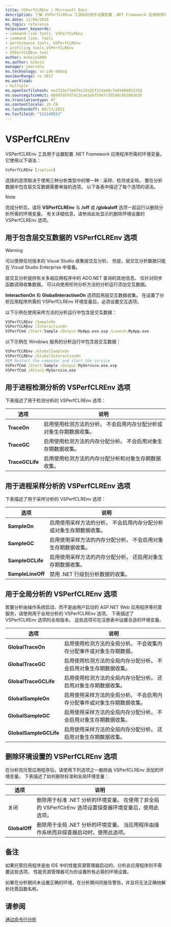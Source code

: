 ```yaml
---
title: VSPerfCLREnv | Microsoft Docs
description: 了解 VSPerfCLREnv 工具如何用于设置配置 .NET Framework 应用程序所需的环境变量。
ms.date: 11/04/2016
ms.topic: reference
helpviewer_keywords:
- command-line tools, VSPerfCLREnv
- command line, tools
- performance tools, VSPerfCLREnv
- profiling tools,VSPerfCLREnv
- VSPerfCLREnv tool
author: mikejo5000
ms.author: mikejo
manager: jmartens
ms.technology: vs-ide-debug
monikerRange: vs-2017
ms.workload:
- multiple
ms.openlocfilehash: ee2333e73e6fbc22e25f12da49c7e6586885215d
ms.sourcegitcommit: 68897da7d74c31ae1ebf5d47c7b5ddc9b108265b
ms.translationtype: HT
ms.contentlocale: zh-CN
ms.lasthandoff: 08/13/2021
ms.locfileid: "122140552"
---
```

# <a name="vsperfclrenv"></a>VSPerfCLREnv

VSPerfCLREnv 工具用于设置配置 .NET Framework 应用程序所需的环境变量。 它使用以下语法：

```cmd
VsPerfCLREnv [/option]
```

选择的选项取决于使用三种分析类型中的哪一种：采样、检测或全局。 要在分析数据中包含层交互数据需要单独的选项。 以下各表中描述了每个选项的语法。

> [!NOTE]
> 完成分析后，请将 **VSPerfCLREnv** 与 **/off** 或 **/globaloff** 选项一起运行以删除分析所需的环境变量。 有关详细信息，请参阅此处显示的删除环境设置的 VSPerfCLREnv 选项。

## <a name="vsperfclrenv-options-for-including-tier-interaction-data"></a>用于包含层交互数据的 VSPerfCLREnv 选项

> [!WARNING]
> 可以使用任何版本的 Visual Studio 收集层交互分析。 但是，层交互分析数据只能在 Visual Studio Enterprise 中查看。

层交互分析提供有关多层应用程序中的 ADO.NET 查询的其他信息。 仅针对同步函数调用收集数据。 可以向使用任何分析方法的分析运行添加交互数据。

**InteractionOn** 和 **GlobalInteractionOn** 选项启用层交互数据收集。 在设置了分析应用程序所需的 VSPerfCLREnv 环境变量后，必须设置交互选项。

以下示例在使用采样方法的分析运行中包含层交互数据：

```cmd
VSPerfCLREnv /SampleOn
VSPerfCLREnv /InteractionOn
VSPerfCmd /Start:Sample /Output:MyApp.exe.vsp /Launch:MyApp.exe
```

以下示例在 Windows 服务的分析运行中包含层交互数据：

```cmd
VSPerfCLREnv /GlobalSampleOn
VSPerfCLREnv /GlobalInteractionOn
REM Restart the computer and start the service
VSPerfCmd /Start:Sample /Output:MyService.exe.vsp
VSPerfCmd /Attach:MyService.exe
```

## <a name="vsperfclrenv-options-for-process-instrumentation-profiling"></a>用于进程检测分析的 VSPerfCLREnv 选项

下表描述了用于检测分析的 VSPerfCLREnv 选项：

|选项|说明|
|------------|-----------------|
|**TraceOn**|启用使用检测方法的分析。 不会启用内存分配分析或对象生存期数据收集。|
|**TraceGC**|启用使用检测方法的内存分配分析。 不会启用对象生存期数据收集。|
|**TraceGCLife**|启用使用检测方法的内存分配分析和对象生存期数据收集。|

## <a name="vsperfclrenv-options-for-process-sampling-profiling"></a>用于进程采样分析的 VSPerfCLREnv 选项

下表描述了用于采样分析的 VSPerfCLREnv 选项：

|选项|说明|
|------------|-----------------|
|**SampleOn**|启用使用采样方法的分析。 不会启用内存分配分析或对象生存期数据收集。|
|**SampleGC**|启用使用采样方法的内存分配分析。 不会启用对象生存期数据收集。|
|**SampleGCLife**|启用使用采样方法的内存分配分析。 还启用对象生存期数据收集。|
|**SampleLineOff**|禁用 .NET 行级别分析数据的收集。|

## <a name="vsperfclrenv-options-for-global-profiling"></a>用于全局分析的 VSPerfCLREnv 选项

若要分析由操作系统启动、而不是由用户启动的 ASP.NET Web 应用程序等托管服务，请使用用于全局分析的 VSPerfCLREnv 选项。 下表描述了 VSPerfCLREnv 选项的全局版本。 这些选项可在注册表中设置合适的环境变量。

|选项|说明|
|------------|-----------------|
|**GlobalTraceOn**|启用使用检测方法的全局分析。 不会收集内存分配事件或对象生存期数据。|
|**GlobalTraceGC**|启用使用检测方法的全局内存分配分析。 不会启用对象生存期数据收集。|
|**GlobalTraceGCLife**|启用使用检测方法的全局内存分配分析。 还启用对象生存期数据收集。|
|**GlobalSampleOn**|启用使用采样方法的全局分析。 不会启用内存分配事件或对象生存期数据收集。|
|**GlobalSampleGC**|启用使用采样方法的全局内存分配分析。 不会启用对象生存期数据收集。|
|**GlobalSampleGCLife**|启用使用采样方法的全局内存分配分析。 还启用对象生存期数据收集。|

## <a name="vsperfclrenv-options-to-delete-environment-settings"></a>删除环境设置的 VSPerfCLREnv 选项

 在分析完托管应用程序后，请使用下列选项之一删除由 VSPerfCLREnv 添加的环境变量。 下表描述了如何删除标准和全局环境变量：

|选项|说明|
|------------|-----------------|
|关闭|删除用于标准 .NET 分析的环境变量。 在使用了非全局的 VSPerfClrEnv 选项设置探查器环境变量后，使用此选项。|
|**GlobalOff**|删除用于全局 .NET 分析的环境变量。 当应用程序由操作系统而非探查器启动时，使用此选项。|

## <a name="remarks"></a>备注

如果托管应用程序是由 IDE 中的性能资源管理器启动的，分析此应用程序则不需要这些选项。 性能资源管理器可为你设置所有必需的环境设置。

如果在分析期间未设置正确的环境，在分析期间将报告警告，并且将无法正确地解析托管函数名称。

## <a name="see-also"></a>请参阅

[通过命令行分析](../profiling/using-the-profiling-tools-from-the-command-line.md)
